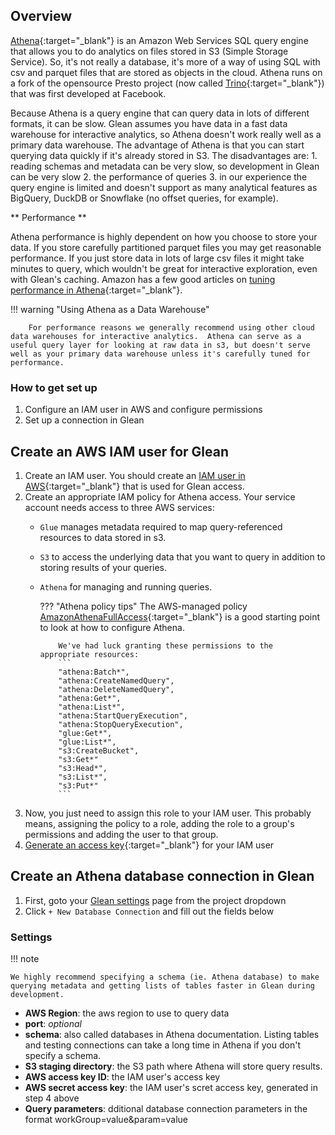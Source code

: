 ## Overview

[Athena](https://aws.amazon.com/athena/){:target="_blank"} is an Amazon Web Services SQL query engine that allows you to do analytics on files stored in S3 (Simple Storage Service).  So, it's not really a database, it's more of a way of using SQL with csv and parquet files that are stored as objects in the cloud.  Athena runs on a fork of the opensource Presto project (now called [Trino](https://trino.io/){:target="_blank"}) that was first developed at Facebook.

Because Athena is a query engine that can query data in lots of different formats, it can be slow.  Glean assumes you have data in a fast data warehouse for interactive analytics, so Athena doesn't work really well as a primary data warehouse.  The advantage of Athena is that you can start querying data quickly if it's already stored in S3.  The disadvantages are: 1. reading schemas and metadata can be very slow, so development in Glean can be very slow 2. the performance of queries 3. in our experience the query engine is limited and doesn't support as many analytical features as BigQuery, DuckDB or Snowflake (no offset queries, for example).


** Performance **

Athena performance is highly dependent on how you choose to store your data.  If you store carefully partitioned parquet files you may get reasonable performance.  If you just store data in lots of large csv files it might take minutes to query, which wouldn't be great for interactive exploration, even with Glean's caching.  Amazon has a few good articles on [tuning performance in Athena](https://docs.aws.amazon.com/athena/latest/ug/performance-tuning.html){:target="_blank"}.

!!! warning "Using Athena as a Data Warehouse"

        For performance reasons we generally recommend using other cloud data warehouses for interactive analytics.  Athena can serve as a useful query layer for looking at raw data in s3, but doesn't serve well as your primary data warehouse unless it's carefully tuned for performance.

### How to get set up

1.  Configure an IAM user in AWS and configure permissions
2.  Set up a connection in Glean


## Create an AWS IAM user for Glean

1. Create an IAM user. You should create an [IAM user in AWS](https://docs.aws.amazon.com/IAM/latest/UserGuide/id_users.html){:target="_blank"} that is used for Glean access.
2. Create an appropriate IAM policy for Athena access.  Your service account needs access to three AWS services: 
    - `Glue` manages metadata required to map query-referenced resources to data stored in s3.
    - `S3` to access the underlying data that you want to query in addition to storing results of your queries.  
    - `Athena` for managing and running queries.

        ??? "Athena policy tips"
            The AWS-managed policy [AmazonAthenaFullAccess](https://docs.aws.amazon.com/athena/latest/ug/managed-policies.html){:target="_blank"} is a good starting point to look at how to configure Athena.

              We've had luck granting these permissions to the appropriate resources:
              ```
              "athena:Batch*",
              "athena:CreateNamedQuery",
              "athena:DeleteNamedQuery",
              "athena:Get*",
              "athena:List*",
              "athena:StartQueryExecution",
              "athena:StopQueryExecution",
              "glue:Get*",
              "glue:List*",
              "s3:CreateBucket",
              "s3:Get*"
              "s3:Head*",
              "s3:List*",
              "s3:Put*"
              ```

3. Now, you just need to assign this role to your IAM user.  This probably means, assigning the policy to a role, adding the role to a group's permissions and adding the user to that group.
4. [Generate an access key](https://aws.amazon.com/premiumsupport/knowledge-center/create-access-key/){:target="_blank"} for your IAM user


## Create an Athena database connection in Glean

1. First, goto your [Glean settings](https://glean.io/app/p/settings#database_connections) page from the project dropdown
2. Click `+ New Database Connection` and fill out the fields below

### Settings

!!! note
    
    We highly recommend specifying a schema (ie. Athena database) to make querying metadata and getting lists of tables faster in Glean during development.

- **AWS Region**: the aws region to use to query data
- **port**: _optional_
- **schema**: also called databases in Athena documentation. Listing tables and testing connections can take a long time in Athena if you don't specify a schema.
- **S3 staging directory**: the S3 path where Athena will store query results.
- **AWS access key ID**: the IAM user's access key
- **AWS secret access key**: the IAM user's scret access key, generated in step 4 above
- **Query parameters**: dditional database connection parameters in the format workGroup=value&param=value

